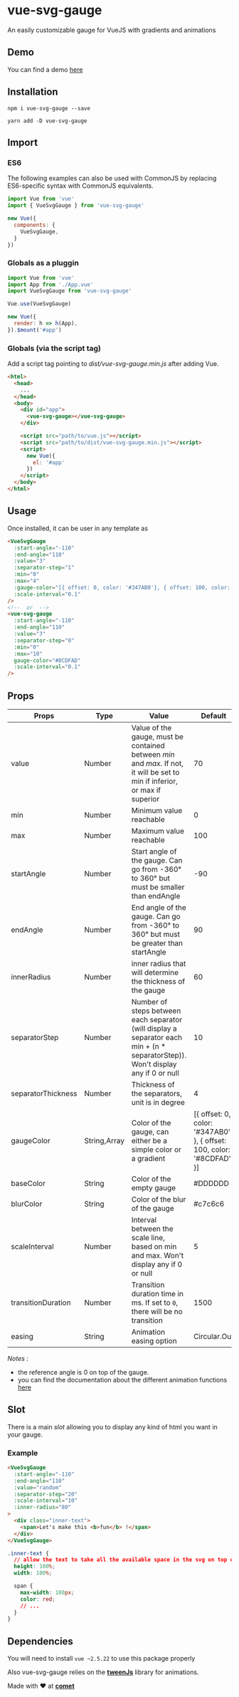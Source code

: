 # vue-svg-gauge
An easily customizable gauge for VueJS with gradients and animations

## Demo
You can find a demo [here](https://hellocomet.github.io/vue-svg-gauge/)

## Installation
`npm i vue-svg-gauge --save`

`yarn add -D vue-svg-gauge`

## Import

### ES6
The following examples can also be used with CommonJS by replacing ES6-specific syntax with CommonJS equivalents.

```js
import Vue from 'vue'
import { VueSvgGauge } from 'vue-svg-gauge'

new Vue({
  components: {
    VueSvgGauge,
  }
})
```

### Globals as a pluggin
```js
import Vue from 'vue'
import App from './App.vue'
import VueSvgGauge from 'vue-svg-gauge'

Vue.use(VueSvgGauge)

new Vue({
  render: h => h(App),
}).$mount('#app')

```

### Globals (via the script tag)
Add a script tag pointing to _dist/vue-svg-gauge.min.js_ after adding Vue.

```html
<html>
  <head>
    ...
  </head>
  <body>
    <div id="app">
      <vue-svg-gauge></vue-svg-gauge>
    </div>

    <script src="path/to/vue.js"></script>
    <script src="path/to/dist/vue-svg-gauge.min.js"></script>
    <script>
      new Vue({
        el: '#app'
      })
    </script>
  </body>
</html>
```

## Usage
Once installed, it can be user in any template as
```html
<VueSvgGauge
  :start-angle="-110"
  :end-angle="110"
  :value="3"
  :separator-step="1"
  :min="0"
  :max="4"
  :gauge-color="[{ offset: 0, color: '#347AB0'}, { offset: 100, color: '#8CDFAD'}]"
  :scale-interval="0.1"
/>
<!--  or  -->
<vue-svg-gauge
  :start-angle="-110"
  :end-angle="110"
  :value="3"
  :separator-step="0"
  :min="0"
  :max="10"
  gauge-color="#8CDFAD"
  :scale-interval="0.1"
/>
```

## Props

| Props | Type | Value | Default |
|---|---|---|---|
| value | Number | Value of the gauge, must be contained between *min* and *max*. If not, it will be set to min if inferior, or max if superior | 70 |
| min | Number | Minimum value reachable | 0 |
| max | Number | Maximum value reachable | 100 |
| startAngle | Number | Start angle of the gauge. Can go from -360° to 360° but must be smaller than endAngle | -90 |
| endAngle | Number | End angle of the gauge. Can go from -360° to 360° but must be greater than startAngle | 90 |
| innerRadius | Number | inner radius that will determine the thickness of the gauge | 60 |
| separatorStep | Number | Number of steps between each separator (will display a separator each min + (n * separatorStep)). Won't display any if 0 or null | 10 |
| separatorThickness | Number | Thickness of the separators, unit is in degree | 4 |
| gaugeColor | String,Array | Color of the gauge, can either be a simple color or a gradient | [{ offset: 0, color: '#347AB0' }, { offset: 100, color: '#8CDFAD' }] |
| baseColor | String | Color of the empty gauge | #DDDDDD |
| blurColor | String | Color of the blur of the gauge | #c7c6c6 |
| scaleInterval | Number | Interval between the scale line, based on min and max. Won't display any if 0 or null | 5 |
| transitionDuration | Number | Transition duration time in ms. If set to `0`, there will be no transition | 1500 |
| easing | String | Animation easing option | Circular.Out |

_Notes_ :
- the reference angle is 0 on top of the gauge.
- you can find the documentation about the different animation functions [here](https://github.com/tweenjs/tween.js/blob/master/docs/user_guide.md)

## Slot
There is a main _slot_ allowing you to display any kind of html you want in your gauge.

### Example
```html
<VueSvgGauge
  :start-angle="-110"
  :end-angle="110"
  :value="random"
  :separator-step="20"
  :scale-interval="10"
  :inner-radius="80"
>
  <div class="inner-text">
    <span>Let's make this <b>fun</b> !</span>
  </div>
</VueSvgGauge>
```

```css
.inner-text {
  // allow the text to take all the available space in the svg on top of the gauge
  height: 100%;
  width: 100%;

  span {
    max-width: 100px;
    color: red;
    // ...
  }
}
```

## Dependencies
You will need to install ```vue ~2.5.22``` to use this package properly

Also vue-svg-gauge relies on the [**tweenJs**](https://github.com/tweenjs/tween.js/) library for animations.

Made with ❤️ at [**comet**](https://comet.co/)
